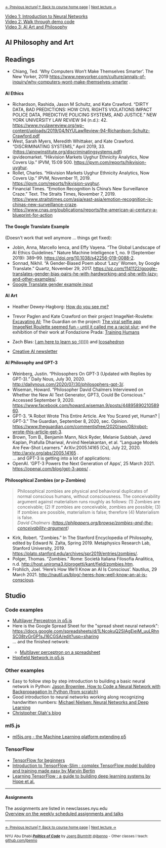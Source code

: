 <sup>[&larr; Previous lecture](/files/09.md)|[&uarr; Back to course home page](/README.md) | [Next lecture &rarr;](/files/11.md)</sup>  

[Video 1: Introduction to Neural Networks](https://stream.nyu.edu/media/1_lk6lzzeh)  
[Video 2: Walk through demo code](https://stream.nyu.edu/media/1_mg6jsjd1)  
[Video 3: AI Art and Philosophy](https://stream.nyu.edu/media/1_e28w28da)

## AI Philosophy and Art

## Readings
- Chiang, Ted. ‘Why Computers Won’t Make Themselves Smarter’. The New Yorker, 2019 https://www.newyorker.com/culture/annals-of-inquiry/why-computers-wont-make-themselves-smarter .

#### AI Ethics
- Richardson, Rashida, Jason M Schultz, and Kate Crawford. “DIRTY DATA, BAD PREDICTIONS: HOW CIVIL RIGHTS VIOLATIONS IMPACT POLICE DATA, PREDICTIVE POLICING SYSTEMS, AND JUSTICE.” NEW YORK UNIVERSITY LAW REVIEW 94 (n.d.): 42. https://www.nyulawreview.org/wp-content/uploads/2019/04/NYULawReview-94-Richardson-Schultz-Crawford.pdf
- West, Sarah Myers, Meredith Whittaker, and Kate Crawford. “DISCRIMINATING SYSTEMS,” April 2019, 33.
(https://ainowinstitute.org/discriminatingsystems.pdf)
- ipvideomarket. “Hikvision Markets Uyghur Ethnicity Analytics, Now Covers Up.” IPVM, 15:09 500. https://ipvm.com/reports/hikvision-uyghur.
- Rollet, Charles. “Hikvision Markets Uyghur Ethnicity Analytics, Now Covers Up.” IPVM, November 11, 2019. https://ipvm.com/reports/hikvision-uyghur.
- Financial Times. “Emotion Recognition Is China’s New Surveillance Craze.” Text. The Straits Times, November 7, 2019. https://www.straitstimes.com/asia/east-asia/emotion-recognition-is-chinas-new-surveillance-craze.
- https://www.cnas.org/publications/reports/the-american-ai-century-a-blueprint-for-action

#### The Google Translate Example
(Doesn't work that well anymore ... things get fixed):
- Jobin, Anna, Marcello Ienca, and Effy Vayena. “The Global Landscape of AI Ethics Guidelines.” Nature Machine Intelligence 1, no. 9 (September 2019): 389–99. https://doi.org/10.1038/s42256-019-0088-2.
- Sonnad, Nikhil. “A Gender-Biased Poem about ‘Lazy’ Women, by Google Translate.” Quartz, November 29, 2017. https://qz.com/1141122/google-translates-gender-bias-pairs-he-with-hardworking-and-she-with-lazy-and-other-examples/.
- [Google Translate gender example input](https://github.com/jbenno/nyuad_decoding_nature/blob/master/09/gender.txt)

#### AI Art
- Heather Dewey-Hagborg: [How do you see me?](http://deweyhagborg.com/projects/how-do-you-see-me)
- Trevor Paglen and Kate Crawford on their project ImageNet-Roulette: [Excavating AI](https://www.excavating.ai); The Guardian on the project: [The viral selfie app ImageNet Roulette seemed fun – until it called me a racist slur](https://www.theguardian.com/technology/2019/sep/17/imagenet-roulette-asian-racist-slur-selfie); and the exhibition of their work at Fondazione Prada: [Training Humans](http://www.fondazioneprada.org/project/training-humans/?lang=en)
- Zach Blas: [I am here to learn so :))))))](http://www.zachblas.info/works/im-here-to-learn-so/) and [Icosahedron](http://www.zachblas.info/works/icosahedron/)

- [Creative AI newsletter](https://medium.com/@elluba/creative-ai-newsletter-9-art-design-and-music-updates-over-the-past-few-months-d0ccf838b72e)

#### AI Philosophy and GPT-3
- Weinberg, Justin. “Philosophers On GPT-3 (Updated with Replies by GPT-3).” Daily Nous, July 30, 2020. http://dailynous.com/2020/07/30/philosophers-gpt-3/.
- Wiseman, Howard. “Philosopher David Chalmers Interviewed on Whether the New AI Text Generator, GPT3, Could Be Conscious.” Accessed September 9, 2020. https://www.facebook.com/howard.wiseman.9/posts/4489589021058960.
- GPT-3. “A Robot Wrote This Entire Article. Are You Scared yet, Human? | GPT-3.” The Guardian, September 8, 2020, sec. Opinion. https://www.theguardian.com/commentisfree/2020/sep/08/robot-wrote-this-article-gpt-3.
- Brown, Tom B., Benjamin Mann, Nick Ryder, Melanie Subbiah, Jared Kaplan, Prafulla Dhariwal, Arvind Neelakantan, et al. “Language Models Are Few-Shot Learners.” ArXiv:2005.14165 [Cs], July 22, 2020. http://arxiv.org/abs/2005.14165 .  
... and GPT-3 is getting into a lot of applications:
- OpenAI. ‘GPT-3 Powers the Next Generation of Apps’, 25 March 2021. https://openai.com/blog/gpt-3-apps/ .

#### Philosophical Zombies (or p-Zombies)

> Philosophical zombies are physical and behavioral duplicates of normal conscious humans, without consciousness.  The conceivability argument against materialism runs roughly as follows: (1) Zombies are conceivable; (2) If zombies are conceivable, zombies are possible; (3) If zombies are possible, materialism is false; therefore (4) Materialism is false.  
> _David Chalmers (https://philpapers.org/browse/zombies-and-the-conceivability-argument)_

- Kirk, Robert. “Zombies.” In The Stanford Encyclopedia of Philosophy, edited by Edward N. Zalta, Spring 2019. Metaphysics Research Lab, Stanford University, 2019. https://plato.stanford.edu/archives/spr2019/entries/zombies/.
- Polger, Thomas. “Zombies.” Rome: Società Italiana Filosofia Analitica, n.d. http://host.uniroma3.it/progetti/kant/field/zombies.htm.
- Frohlich, Joel. ‘Here’s How We’ll Know an AI Is Conscious’. Nautilus, 29 March 2021. http://nautil.us/blog/-heres-how-well-know-an-ai-is-conscious.


## Studio

### Code examples
- [Multilayer Perceptron in p5.js](https://editor.p5js.org/jbenno/sketches/7T_fObjb3)
- Here is the Google Spread Sheet for the "spread sheet neural network": https://docs.google.com/spreadsheets/d/1LNcokuQ2SIAgEieiM_uuLRhnSC08tvGrGP1sJ16CGSA/edit?usp=sharing  
... and the finished network:  
- - [Multilayer perceptron on a spreadsheet](https://docs.google.com/spreadsheets/d/1vu0XH4NW4FFMMNhj0mF69kyhv3HMM4mPDwAYx-40f_0/edit?usp=sharing)
- [Hopfield Network in p5.js](https://editor.p5js.org/jbenno/sketches/45rIhtLod)

### Other examples
- Easy to follow step by step introduction to building a basic neural network in Python: [Jason Brownlee, How to Code a Neural Network with Backpropagation In Python (from scratch)](https://machinelearningmastery.com/implement-backpropagation-algorithm-scratch-python/)
- Good introduction to neural networks working along recognizing handwritten numbers: [Michael Nielsen: Neural Networks and Deep Learning](http://neuralnetworksanddeeplearning.com)
- [Christopher Olah's blog](http://colah.github.io)

### ml5.js
- [ml5js.org - the Machine Learning platform extending p5](https://ml5js.org)

### TensorFlow
- [TensorFlow for beginners](http://bobcat.library.nyu.edu/primo-explore/fulldisplay?docid=nyu_aleph005584260&context=L&vid=NYU&search_scope=all&tab=all&lang=en_US)
- [Introduction to TensorFlow-Slim : complex TensorFlow model building and training made easy by Marvin Bertin](http://bobcat.library.nyu.edu/primo-explore/fulldisplay?docid=nyu_aleph005580498&context=L&vid=NYU&search_scope=all&tab=all&lang=en_US)
- [Learning TensorFlow : a guide to building deep learning systems by Hope et al.](http://bobcat.library.nyu.edu/primo-explore/fulldisplay?docid=nyu_aleph005581567&context=L&vid=NYU&search_scope=all&tab=all&lang=en_US)  

***

#### Assignments
The assignments are listed in newclasses.nyu.edu  
[Overview on the weekly scheduled assignments and talks](https://docs.google.com/spreadsheets/d/15ZQVsHbdcMrUzVLIkae5IOQ4I0IY2HdLl63t61t5VSo/edit?usp=sharing)  


***
<sup>[&larr; Previous lecture](/files/09.md)|[&uarr; Back to course home page](/README.md) | [Next lecture &rarr;](/files/11.md)</sup>  
  
<sup>NYU Abu Dhabi ***[Politics of Code](/README.md)*** by [Joerg Blumtritt](https://jbenno.net) [@jbenno](https://twitter.com/jbenno) - Other classes I teach: [github.com/jbenno](https://github.com/jbenno/teaching/blob/master/README.md)</sup>
